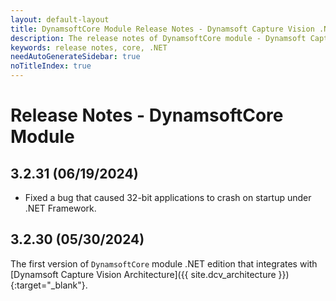 ```yaml
---
layout: default-layout
title: DynamsoftCore Module Release Notes - Dynamsoft Capture Vision .NET Edition
description: The release notes of DynamsoftCore module - Dynamsoft Capture Vision .NET Edition.
keywords: release notes, core, .NET
needAutoGenerateSidebar: true
noTitleIndex: true
---
```


# Release Notes - DynamsoftCore Module

## 3.2.31 (06/19/2024)

- Fixed a bug that caused 32-bit applications to crash on startup under .NET Framework.

## 3.2.30 (05/30/2024)

The first version of `DynamsoftCore` module .NET edition that integrates with [Dynamsoft Capture Vision Architecture]({{ site.dcv_architecture }}){:target="_blank"}.
